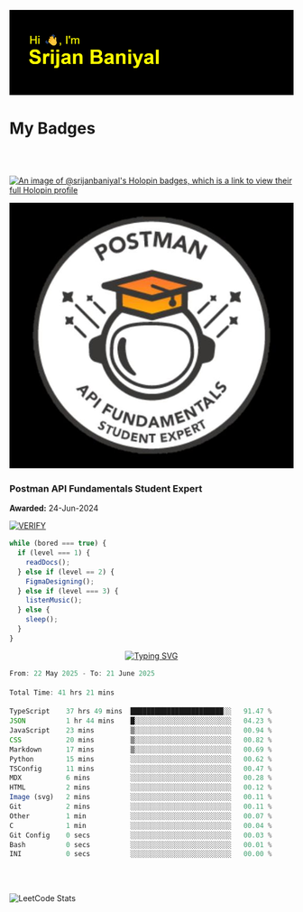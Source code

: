 ![Header](./header.png)

# My Badges

<Br />
<Br />

[![An image of @srijanbaniyal's Holopin badges, which is a link to view their full Holopin profile](https://holopin.me/srijanbaniyal)](https://holopin.io/@srijanbaniyal)

[![Postman API Fundamentals Student Expert](/Postman.jpeg)](https://api.badgr.io/public/assertions/r9BLLy0oTfKJBbkGuDI1zA)

### Postman API Fundamentals Student Expert

**Awarded:** 24-Jun-2024

[![VERIFY](https://img.shields.io/badge/VERIFY-blue)](https://badgecheck.io?url=https%3A%2F%2Fapi.badgr.io%2Fpublic%2Fassertions%2Fr9BLLy0oTfKJBbkGuDI1zA)

```javascript
while (bored === true) {
  if (level === 1) {
    readDocs();
  } else if (level == 2) {
    FigmaDesigning();
  } else if (level === 3) {
    listenMusic();
  } else {
    sleep();
  }
}
```

<p align="center">
  <a href="https://git.io/typing-svg"><img src="https://readme-typing-svg.demolab.com?font=Tilt+Prism&size=30&pause=1000&color=0FF75B&center=true&vCenter=true&width=800&height=80&lines=Time+spent+on+various+Programming+languages" alt="Typing SVG" /></a>
</p>

<!--START_SECTION:waka-->

```TypeScript
From: 22 May 2025 - To: 21 June 2025

Total Time: 41 hrs 21 mins

TypeScript    37 hrs 49 mins  ███████████████████████░░   91.47 %
JSON          1 hr 44 mins    █░░░░░░░░░░░░░░░░░░░░░░░░   04.23 %
JavaScript    23 mins         ▒░░░░░░░░░░░░░░░░░░░░░░░░   00.94 %
CSS           20 mins         ▒░░░░░░░░░░░░░░░░░░░░░░░░   00.82 %
Markdown      17 mins         ▒░░░░░░░░░░░░░░░░░░░░░░░░   00.69 %
Python        15 mins         ░░░░░░░░░░░░░░░░░░░░░░░░░   00.62 %
TSConfig      11 mins         ░░░░░░░░░░░░░░░░░░░░░░░░░   00.47 %
MDX           6 mins          ░░░░░░░░░░░░░░░░░░░░░░░░░   00.28 %
HTML          2 mins          ░░░░░░░░░░░░░░░░░░░░░░░░░   00.12 %
Image (svg)   2 mins          ░░░░░░░░░░░░░░░░░░░░░░░░░   00.11 %
Git           2 mins          ░░░░░░░░░░░░░░░░░░░░░░░░░   00.11 %
Other         1 min           ░░░░░░░░░░░░░░░░░░░░░░░░░   00.07 %
C             1 min           ░░░░░░░░░░░░░░░░░░░░░░░░░   00.04 %
Git Config    0 secs          ░░░░░░░░░░░░░░░░░░░░░░░░░   00.03 %
Bash          0 secs          ░░░░░░░░░░░░░░░░░░░░░░░░░   00.01 %
INI           0 secs          ░░░░░░░░░░░░░░░░░░░░░░░░░   00.00 %
```

<!--END_SECTION:waka-->

<Br />
<Br />

![LeetCode Stats](https://leetcard.jacoblin.cool/Srijan-Baniyal?theme=dark&font=Rasa&ext=contest)
